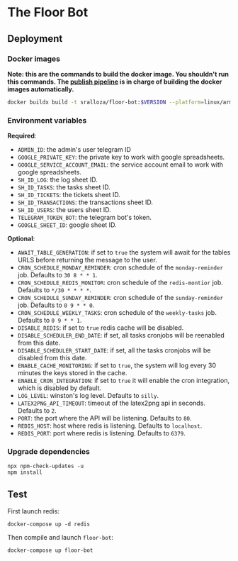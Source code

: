 # The Floor Bot

## Deployment

### Docker images

**Note: this are the commands to build the docker image. You shouldn't run this commands. The [publish pipeline](.github/workflows/publish.yml) is in charge of building the docker images automatically.**

```bash
docker buildx build -t sralloza/floor-bot:$VERSION --platform=linux/arm/v7,linux/amd64,linux/arm64 --push .
```

### Environment variables

**Required**:

- `ADMIN_ID`: the admin's user telegram ID
- `GOOGLE_PRIVATE_KEY`: the private key to work with google spreadsheets.
- `GOOGLE_SERVICE_ACCOUNT_EMAIL`: the service account email to work with google spreadsheets.
- `SH_ID_LOG`: the log sheet ID.
- `SH_ID_TASKS`: the tasks sheet ID.
- `SH_ID_TICKETS`: the tickets sheet ID.
- `SH_ID_TRANSACTIONS`: the transactions sheet ID.
- `SH_ID_USERS`: the users sheet ID.
- `TELEGRAM_TOKEN_BOT`: the telegram bot's token.
- `GOOGLE_SHEET_ID`: google sheet ID.

**Optional**:

- `AWAIT_TABLE_GENERATION`: if set to `true` the system will await for the tables URLS before returning the message to the user.
- `CRON_SCHEDULE_MONDAY_REMINDER`: cron schedule of the `monday-reminder` job. Defaults to `30 8 * * 1`.
- `CRON_SCHEDULE_REDIS_MONITOR`: cron schedule of the `redis-montior` job. Defaults to  `*/30 * * * *`.
- `CRON_SCHEDULE_SUNDAY_REMINDER`: cron schedule of the `sunday-reminder` job. Defaults to `0 9 * * 0`.
- `CRON_SCHEDULE_WEEKLY_TASKS`: cron schedule of the `weekly-tasks` job. Defaults to  `0 9 * * 1`.
- `DISABLE_REDIS`: if set to `true` redis cache will be disabled.
- `DISABLE_SCHEDULER_END_DATE`: if set, all tasks cronjobs will be reenabled from this date.
- `DISABLE_SCHEDULER_START_DATE`: if set, all the tasks cronjobs will be disabled from this date.
- `ENABLE_CACHE_MONITORING`: if set to `true`, the system will log every 30 minutes the keys stored in the cache.
- `ENABLE_CRON_INTEGRATION`: if set to `true` it will enable the cron integration, which is disabled by default.
- `LOG_LEVEL`: winston's log level. Defaults to `silly`.
- `LATEX2PNG_API_TIMEOUT`: timeout of the latex2png api in seconds. Defaults to `2`.
- `PORT`: the port where the API will be listening. Defaults to `80`.
- `REDIS_HOST`: host where redis is listening. Defaults to `localhost`.
- `REDIS_PORT`: port where redis is listening. Defaults to  `6379`.

### Upgrade dependencies

```shell
npx npm-check-updates -u
npm install
```

## Test

First launch redis:

```shell
docker-compose up -d redis
```

Then compile and launch `floor-bot`:

```shell
docker-compose up floor-bot
```
